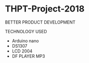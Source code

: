 # THPT-Project-2018 
BETTER PRODUCT DEVELOPMENT

TECHNOLOGY USED
 - Arduino nano
 - DS1307
 - LCD 2004
 - DF PLAYER MP3
